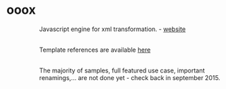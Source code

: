 # ooox
<div id="supercontainer" style="width:70%%;margin-left:15%">
Javascript engine for xml transformation. - <a href="http://www.tipozerozero.com/ooox/" target="_blank">website</a><br/><br/>

Template references are available <a href="http://www.tipozerozero.com/ooox/index.htm">here</a><br/><br/>

The majority of samples, full featured use case, important renamings,... are not done yet - check back in september 2015.<br/>
</div>
